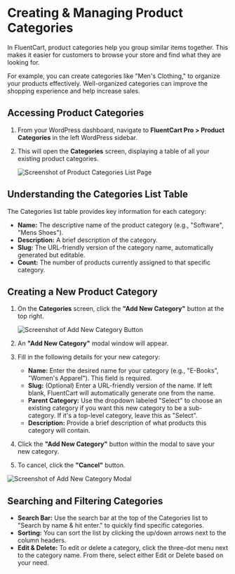 # Creating & Managing Product Categories

In FluentCart, product categories help you group similar items together. This makes it easier for customers to browse your store and find what they are looking for.

For example, you can create categories like "Men's Clothing," to organize your products effectively. Well-organized categories can improve the shopping experience and help increase sales.

## Accessing Product Categories

1.  From your WordPress dashboard, navigate to **FluentCart Pro > Product Categories** in the left WordPress sidebar.
2.  This will open the **Categories** screen, displaying a table of all your existing product categories.

    ![Screenshot of Product Categories List Page](/images/product-types-creation/Creating-Managing-Product-Categories/Product-Category-1.webp)

## Understanding the Categories List Table

The Categories list table provides key information for each category:

* **Name:** The descriptive name of the product category (e.g., "Software", "Mens Shoes").
* **Description:** A brief description of the category.
* **Slug:** The URL-friendly version of the category name, automatically generated but editable.
* **Count:** The number of products currently assigned to that specific category.

## Creating a New Product Category

1.  On the **Categories** screen, click the **"Add New Category"** button at the top right.

    ![Screenshot of Add New Category Button](/images/product-types-creation/Creating-Managing-Product-Categories/Product-Category-2.webp) 

2.  An **"Add New Category"** modal window will appear.

   

3.  Fill in the following details for your new category:
    * **Name:** Enter the desired name for your category (e.g., "E-Books", "Women's Apparel"). This field is required.
    * **Slug:** (Optional) Enter a URL-friendly version of the name. If left blank, FluentCart will automatically generate one from the name.
    * **Parent Category:** Use the dropdown labeled "Select" to choose an existing category if you want this new category to be a sub-category. If it's a top-level category, leave this as "Select".
    * **Description:** Provide a brief description of what products this category will contain.

4.  Click the **"Add New Category"** button within the modal to save your new category.
5.  To cancel, click the **"Cancel"** button.

 ![Screenshot of Add New Category Modal](/images/product-types-creation/Creating-Managing-Product-Categories/Product-Category-3.webp)

## Searching and Filtering Categories

* **Search Bar:** Use the search bar at the top of the Categories list to "Search by name & hit enter." to quickly find specific categories.
* **Sorting:** You can sort the list by clicking the up/down arrows next to the column headers. 
* **Edit & Delete:** To edit or delete a category, click the three-dot menu next to the category name. From there, select either Edit or Delete based on your need. 
